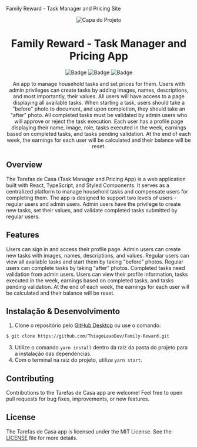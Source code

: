 Family Reward - Task Manager and Pricing Site
<div align="center">
    <img src="https://example.com/path/to/your/image" alt="Capa do Projeto">
</div>
<h1 align="center">Family Reward - Task Manager and Pricing App</h1>
<div  align="center">
  
![Badge](https://img.shields.io/badge/React-20232A?style=for-the-badge&logo=react&logoColor=61DAFB)
![Badge](https://img.shields.io/badge/TypeScript-007ACC?style=for-the-badge&logo=typescript&logoColor=white)
![Badge](https://img.shields.io/badge/styled--components-DB7093?style=for-the-badge&logo=styled-components&logoColor=white)

</div>
<p align="center">An app to manage household tasks and set prices for them. Users with admin privileges can create tasks by adding images, names, descriptions, and most importantly, their values. All users will have access to a page displaying all available tasks. When starting a task, users should take a "before" photo to document, and upon completion, they should take an "after" photo. All completed tasks must be validated by admin users who will approve or reject the task execution. Each user has a profile page displaying their name, image, role, tasks executed in the week, earnings based on completed tasks, and tasks pending validation. At the end of each week, the earnings for each user will be calculated and their balance will be reset.</p>
<h2>Overview</h2>
The Tarefas de Casa (Task Manager and Pricing App) is a web application built with React, TypeScript, and Styled Components. It serves as a centralized platform to manage household tasks and compensate users for completing them. The app is designed to support two levels of users - regular users and admin users. Admin users have the privilege to create new tasks, set their values, and validate completed tasks submitted by regular users.

<h2>Features</h2>
Users can sign in and access their profile page.
Admin users can create new tasks with images, names, descriptions, and values.
Regular users can view all available tasks and start them by taking "before" photos.
Regular users can complete tasks by taking "after" photos.
Completed tasks need validation from admin users.
Users can view their profile information, tasks executed in the week, earnings based on completed tasks, and tasks pending validation.
At the end of each week, the earnings for each user will be calculated and their balance will be reset.

<h2>Instalação & Desenvolvimento</h2>

1. Clone o repositório pelo [GitHub Desktop](https://desktop.github.com/) ou use o comando: 
```bash
$ git clone https://github.com/ThiagoLeaoDev/Family-Reward.git
```
3. Utilize o comando `yarn install` dentro da raiz da pasta do projeto para a instalação das dependencias.
4. Com o terminal na raíz do projeto, utilize `yarn start`. 

<h2>Contributing</h2>
<p>Contributions to the Tarefas de Casa app are welcome! Feel free to open pull requests for bug fixes, improvements, or new features.</p>
<h2>License</h2>
<p>The Tarefas de Casa app is licensed under the MIT License. See the <a href="https://github.com/ThiagoLeaoDev/Family-Reward/blob/main/LICENSE">LICENSE</a> file for more details.</p>
